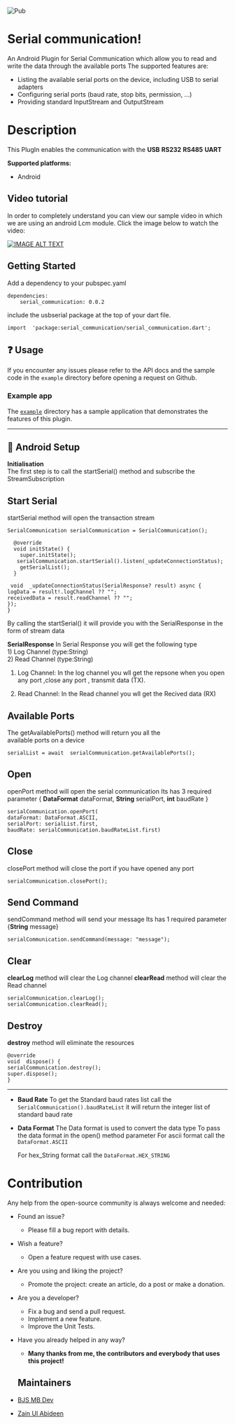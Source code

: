 ﻿![Pub](https://img.shields.io/pub/v/serial_communication)
# Serial communication!
An Android Plugin for Serial Communication which allow you to read
 and write the data through the available ports 
The supported features are:
 * Listing the available serial ports on the device, including USB to serial adapters
 * Configuring serial ports (baud rate, stop bits, permission, ...) 
 * Providing standard InputStream and OutputStream 
# Description
This PlugIn enables the communication with the
**USB**
**RS232**
**RS485**
**UART**


**Supported platforms:**
  * Android
       
## Video tutorial
In order to completely understand you can view our sample video in which we are using an android Lcm module.
Click the image below to watch the video:

[![IMAGE ALT TEXT](https://i.postimg.cc/T1YCPsSH/Screenshot-2022-09-12-at-11-16-36-AM.png)](https://www.youtube.com/watch?v=GeNuR-YH6ms")
## Getting Started
Add a dependency to your pubspec.yaml
~~~
dependencies:
	serial_communication: 0.0.2
~~~
include the usbserial package at the top of your dart file.
~~~
import  'package:serial_communication/serial_communication.dart';
~~~
## ❓ Usage  
If you encounter any issues please refer to the API docs and the sample code in the  `example`  directory before opening a request on Github.

### Example app[](https://pub.dev/packages/flutter_local_notifications#example-app)

The  [`example`](https://github.com/mahad555/serialCommunication/blob/main/example/lib/main.dart)  directory has a sample application that demonstrates the features of this plugin.
***

## 🔧 Android Setup #



**Initialisation**  
The first step is to call the startSerial() method and subscribe the
 StreamSubscription 

## **Start Serial**

startSerial method  will open the transaction stream
~~~
SerialCommunication serialCommunication = SerialCommunication();

  @override
  void initState() {
    super.initState();
   serialCommunication.startSerial().listen(_updateConnectionStatus);
    getSerialList();
  }
  
 void  _updateConnectionStatus(SerialResponse? result) async {
logData = result!.logChannel ?? "";
receivedData = result.readChannel ?? "";
});
}
~~~
By calling the startSerial() it will provide  you with the SerialResponse in the form of stream data

**SerialResponse**
     In Serial Response you will get the following type  
      1)  Log Channel (type:String)  
      2)  Read Channel  (type:String)  

1) Log Channel:
In the log channel you wll get the repsone when you open any port 
,close any port , transmit data (TX).

 2) Read Channel:
In the Read channel you wll get the Recived data (RX)

## **Available Ports**

 The getAvailablePorts() method  will return you all the  
  available ports on a device
~~~
serialList = await  serialCommunication.getAvailablePorts();
~~~

## **Open**

 openPort method  will open the serial communication
Its has 3 required parameter 
 { **DataFormat** dataFormat, **String** serialPort, **int** baudRate }
~~~
serialCommunication.openPort(
dataFormat: DataFormat.ASCII,
serialPort: serialList.first,
baudRate: serialCommunication.baudRateList.first)
~~~

## **Close**

closePort method  will close the port if you have opened any port
~~~
serialCommunication.closePort();
~~~

## **Send Command**
sendCommand method  will send your message 
Its has 1 required parameter  {**String**  message}
~~~
serialCommunication.sendCommand(message: "message");
~~~


## Clear

**clearLog** method  will clear the Log channel
**clearRead** method  will clear the Read channel

~~~
serialCommunication.clearLog();
serialCommunication.clearRead();
~~~

## Destroy
**destroy** method  will eliminate the resources
~~~
@override
void  dispose() {
serialCommunication.destroy();
super.dispose();
}
~~~

* * *
*  **Baud Rate**
   To get the Standard baud rates list
   call the `SerialCommunication().baudRateList`
   it will return the integer list of standard baud rate
   
*  **Data Format**
The Data format is used to convert the data type
To pass the data format in the open()  method parameter
   For ascii format
   call the `DataFormat.ASCII`
   
   For hex_String format
   call the `DataFormat.HEX_STRING`

# Contribution

Any help from the open-source community is always welcome and needed:

-   Found an issue?
    -   Please fill a bug report with details.
-   Wish a feature?
    -   Open a feature request with use cases.
-   Are you using and liking the project?
    -   Promote the project: create an article, do a post or make a donation.
-   Are you a developer?
    -   Fix a bug and send a pull request.
    -   Implement a new feature.
    -   Improve the Unit Tests.
-   Have you already helped in any way?
    -   **Many thanks from me, the contributors and everybody that uses this project!**

    ## Maintainers 

- [BJS MB Dev](https://github.com/bjs-mb-dev)
- [Zain Ul Abideen](https://github.com/zain4bjs) 
     








